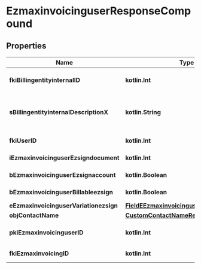 
# EzmaxinvoicinguserResponseCompound

## Properties
Name | Type | Description | Notes
------------ | ------------- | ------------- | -------------
**fkiBillingentityinternalID** | **kotlin.Int** | The unique ID of the Billingentityinternal. | 
**sBillingentityinternalDescriptionX** | **kotlin.String** | The description of the Billingentityinternal in the language of the requester | 
**fkiUserID** | **kotlin.Int** | The unique ID of the User | 
**iEzmaxinvoicinguserEzsigndocument** | **kotlin.Int** | The number of ezsign documents | 
**bEzmaxinvoicinguserEzsignaccount** | **kotlin.Boolean** | Whether there is an eZsign account | 
**bEzmaxinvoicinguserBillableezsign** | **kotlin.Boolean** | Whether it is billable for eZsign | 
**eEzmaxinvoicinguserVariationezsign** | [**FieldEEzmaxinvoicinguserVariationezsign**](FieldEEzmaxinvoicinguserVariationezsign.md) |  | 
**objContactName** | [**CustomContactNameResponse**](CustomContactNameResponse.md) |  | 
**pkiEzmaxinvoicinguserID** | **kotlin.Int** | The unique ID of the Ezmaxinvoicinguser |  [optional]
**fkiEzmaxinvoicingID** | **kotlin.Int** | The unique ID of the Ezmaxinvoicing |  [optional]




